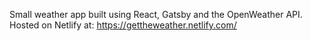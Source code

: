 Small weather app built using React, Gatsby and the OpenWeather API. Hosted on Netlify at: https://gettheweather.netlify.com/
